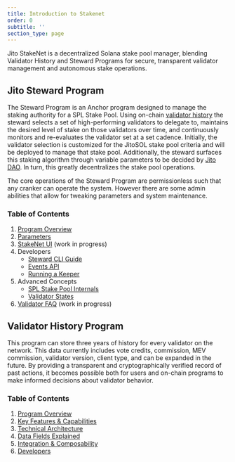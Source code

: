 ```yaml
---
title: Introduction to Stakenet
order: 0
subtitle: ''
section_type: page
---
```


Jito StakeNet is a decentralized Solana stake pool manager, blending Validator History and Steward Programs for secure, transparent validator management and autonomous stake operations.

## Jito Steward Program

The Steward Program is an Anchor program designed to manage the staking authority for a SPL Stake Pool.
Using on-chain [validator history](/stakenet/validator-history/program-overview/) the steward selects a set of high-performing validators to delegate to, maintains the desired level of stake on those validators over time, and continuously monitors and re-evaluates the validator set at a set cadence.
Initially, the validator selection is customized for the JitoSOL stake pool criteria and will be deployed to manage that stake pool.
Additionally, the steward surfaces this staking algorithm through variable parameters to be decided by [Jito DAO](https://gov.jito.network/dao/Jito).
In turn, this greatly decentralizes the stake pool operations.

The core operations of the Steward Program are permissionless such that any cranker can operate the system. However there are some admin abilities that allow for tweaking parameters and system maintenance.

### Table of Contents

1. [Program Overview](/stakenet/jito-steward/program-overview/)
2. [Parameters](/stakenet/jito-steward/parameters/)
3. [StakeNet UI](/stakenet/jito-steward/ui/) (work in progress)
4. Developers
   - [Steward CLI Guide](/stakenet/jito-steward/developers/cli/)
   - [Events API](/stakenet/jito-steward/developers/api/)
   - [Running a Keeper](/stakenet/jito-steward/developers/keeper-bot-quick-start/)
5. Advanced Concepts
   - [SPL Stake Pool Internals](/stakenet/jito-steward/advanced/spl-stake-pool-internals/)
   - [Validator States](/stakenet/jito-steward/advanced/managing-validator-states/)
6. [Validator FAQ](/stakenet/jito-steward/faq/) (work in progress)


## Validator History Program

This program can store three years of history for every validator on the network.
This data currently includes vote credits, commission, MEV commission, validator version, client type, and can be expanded in the future.
By providing a transparent and cryptographically verified record of past actions, it becomes possible both for users and on-chain programs to make informed decisions about validator behavior.

### Table of Contents

1. [Program Overview](/stakenet/validator-history/program-overview/)
2. [Key Features & Capabilities](/stakenet/validator-history/key-features/)
3. [Technical Architecture](/stakenet/validator-history/technical-architecture/)
4. [Data Fields Explained](/stakenet/validator-history/data-fields/)
5. [Integration & Composability](/stakenet/validator-history/integration/)
6. [Developers](/stakenet/validator-history/developers/)

